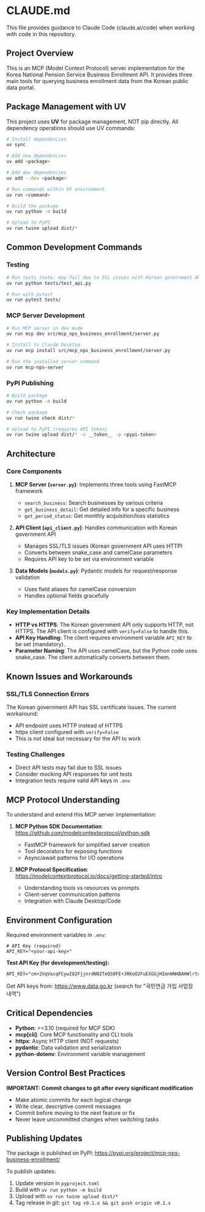 # CLAUDE.md

This file provides guidance to Claude Code (claude.ai/code) when working with code in this repository.

## Project Overview

This is an MCP (Model Context Protocol) server implementation for the Korea National Pension Service Business Enrollment API. It provides three main tools for querying business enrollment data from the Korean public data portal.

## Package Management with UV

This project uses **UV** for package management, NOT pip directly. All dependency operations should use UV commands:

```bash
# Install dependencies
uv sync

# Add new dependencies
uv add <package>

# Add dev dependencies
uv add --dev <package>

# Run commands within UV environment
uv run <command>

# Build the package
uv run python -m build

# Upload to PyPI
uv run twine upload dist/*
```

## Common Development Commands

### Testing
```bash
# Run tests (note: may fail due to SSL issues with Korean government API)
uv run python tests/test_api.py

# Run with pytest
uv run pytest tests/
```

### MCP Server Development
```bash
# Run MCP server in dev mode
uv run mcp dev src/mcp_nps_business_enrollment/server.py

# Install to Claude Desktop
uv run mcp install src/mcp_nps_business_enrollment/server.py

# Run the installed server command
uv run mcp-nps-server
```

### PyPI Publishing
```bash
# Build package
uv run python -m build

# Check package
uv run twine check dist/*

# Upload to PyPI (requires API token)
uv run twine upload dist/* -u __token__ -p <pypi-token>
```

## Architecture

### Core Components

1. **MCP Server (`server.py`)**: Implements three tools using FastMCP framework
   - `search_business`: Search businesses by various criteria
   - `get_business_detail`: Get detailed info for a specific business
   - `get_period_status`: Get monthly acquisition/loss statistics

2. **API Client (`api_client.py`)**: Handles communication with Korean government API
   - Manages SSL/TLS issues (Korean government API uses HTTP)
   - Converts between snake_case and camelCase parameters
   - Requires API key to be set via environment variable

3. **Data Models (`models.py`)**: Pydantic models for request/response validation
   - Uses field aliases for camelCase conversion
   - Handles optional fields gracefully

### Key Implementation Details

- **HTTP vs HTTPS**: The Korean government API only supports HTTP, not HTTPS. The API client is configured with `verify=False` to handle this.
- **API Key Handling**: The client requires environment variable `API_KEY` to be set (mandatory).
- **Parameter Naming**: The API uses camelCase, but the Python code uses snake_case. The client automatically converts between them.

## Known Issues and Workarounds

### SSL/TLS Connection Errors
The Korean government API has SSL certificate issues. The current workaround:
- API endpoint uses HTTP instead of HTTPS
- httpx client configured with `verify=False`
- This is not ideal but necessary for the API to work

### Testing Challenges
- Direct API tests may fail due to SSL issues
- Consider mocking API responses for unit tests
- Integration tests require valid API keys in `.env`

## MCP Protocol Understanding

To understand and extend this MCP server implementation:

1. **MCP Python SDK Documentation**: https://github.com/modelcontextprotocol/python-sdk
   - FastMCP framework for simplified server creation
   - Tool decorators for exposing functions
   - Async/await patterns for I/O operations

2. **MCP Protocol Specification**: https://modelcontextprotocol.io/docs/getting-started/intro
   - Understanding tools vs resources vs prompts
   - Client-server communication patterns
   - Integration with Claude Desktop/Code

## Environment Configuration

Required environment variables in `.env`:
```
# API Key (required)
API_KEY="<your-api-key>"
```

**Test API Key (for development/testing):**
```
API_KEY="cm+2VqVacqFCywI02FjjnrdNN2TeQS0FE+JRKoO2FuEXGGjHImnWNHBAHWlrtaadj3D+Y87e5bfn6th8q3Nzkw=="
```

Get API keys from: https://www.data.go.kr (search for "국민연금 가입 사업장 내역")

## Critical Dependencies

- **Python**: >=3.10 (required for MCP SDK)
- **mcp[cli]**: Core MCP functionality and CLI tools
- **httpx**: Async HTTP client (NOT requests)
- **pydantic**: Data validation and serialization
- **python-dotenv**: Environment variable management

## Version Control Best Practices

**IMPORTANT: Commit changes to git after every significant modification**
- Make atomic commits for each logical change
- Write clear, descriptive commit messages
- Commit before moving to the next feature or fix
- Never leave uncommitted changes when switching tasks

## Publishing Updates

The package is published on PyPI: https://pypi.org/project/mcp-nps-business-enrollment/

To publish updates:
1. Update version in `pyproject.toml`
2. Build with `uv run python -m build`
3. Upload with `uv run twine upload dist/*`
4. Tag release in git: `git tag v0.1.x && git push origin v0.1.x`